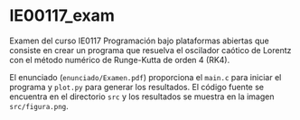 # IE00117_exam
Examen del curso IE0117 Programación bajo plataformas abiertas que consiste en crear un programa que resuelva el oscilador caótico de Lorentz con el método numérico de Runge-Kutta de orden 4 (RK4).

El enunciado (`enunciado/Examen.pdf`) proporciona el `main.c` para iniciar el programa y `plot.py` para generar los resultados. El código fuente se encuentra en el directorio `src` y los resultados se muestra en la imagen `src/figura.png`.
